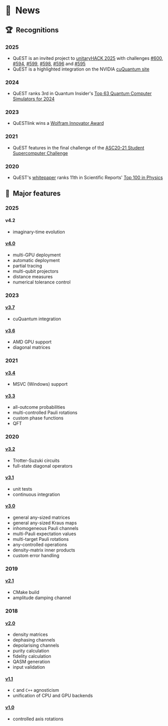# 📰  News

<!--
  Random assortment of QuEST-related news, in reverse chronology
  (this comment must be under the title for valid doxygen rendering)

  @author Tyson Jones
-->



## 🏆  Recognitions


### 2025

  - QuEST is an invited project to [unitaryHACK 2025](https://unitaryhack.dev/) with challenges [#600](https://github.com/QuEST-Kit/QuEST/issues/600), [#594](https://github.com/QuEST-Kit/QuEST/issues/594), [#599](https://github.com/QuEST-Kit/QuEST/issues/599), [#598](https://github.com/QuEST-Kit/QuEST/issues/598), [#596](https://github.com/QuEST-Kit/QuEST/issues/596) and [#595](https://github.com/QuEST-Kit/QuEST/issues/595)
  - QuEST is a highlighted integration on the NVIDIA [cuQuantum site](https://developer.nvidia.com/cuquantum-sdk)


### 2024

  - QuEST ranks 3rd in Quantum Insider's [Top 63 Quantum Computer Simulators for 2024](https://thequantuminsider.com/2022/06/14/top-63-quantum-computer-simulators-for-2022/)


### 2023

  - QuESTlink wins a [Wolfram Innovator Award](https://blog.wolfram.com/2023/11/02/announcing-the-2023-wolfram-innovator-award-winners/)


### 2021

  - QuEST features in the final challenge of the [ASC20-21 Student Supercomputer Challenge](https://www.businesswire.com/news/home/20210127005355/en/28-University-Teams-from-Around-the-World-Advance-to-the-Finals-of-the-ASC20-21-Student-Supercomputer-Challenge)


### 2020

  - QuEST's [whitepaper](https://www.nature.com/articles/s41598-019-47174-9) ranks 11th in Scientific Reports' [Top 100 in Physics](https://www.nature.com/collections/ecehgdfcba)




## 💪  Major features


### 2025

#### v4.2

  - imaginary-time evolution

#### [v4.0](https://github.com/QuEST-Kit/QuEST/releases/tag/v4.0.0)

  - multi-GPU deployment
  - automatic deployment
  - partial tracing
  - multi-qubit projectors
  - distance measures
  - numerical tolerance control


### 2023

#### [v3.7](https://github.com/QuEST-Kit/QuEST/releases/tag/v3.7.0)

  - cuQuantum integration

#### [v3.6](https://github.com/QuEST-Kit/QuEST/releases/tag/v3.6.0)

  - AMD GPU support
  - diagonal matrices


### 2021

#### [v3.4](https://github.com/QuEST-Kit/QuEST/releases/tag/v3.4.0)

  - MSVC (Windows) support

#### [v3.3](https://github.com/QuEST-Kit/QuEST/releases/tag/v3.3.0)

  - all-outcome probabilities
  - multi-controlled Pauli rotations
  - custom phase functions
  - QFT


### 2020

#### [v3.2](https://github.com/QuEST-Kit/QuEST/releases/tag/v3.2.0)

  - Trotter-Suzuki circuits
  - full-state diagonal operators

#### [v3.1](https://github.com/QuEST-Kit/QuEST/releases/tag/v3.1.0)

  - unit tests
  - continuous integration

#### [v3.0](https://github.com/QuEST-Kit/QuEST/releases/tag/3.0.0)

  - general any-sized matrices
  - general any-sized Kraus maps
  - inhomogeneous Pauli channels
  - multi-Pauli expectation values
  - multi-target Pauli rotations
  - any-controlled operations
  - density-matrix inner products
  - custom error handling


### 2019

#### [v2.1](https://github.com/QuEST-Kit/QuEST/releases/tag/2.1.0)

  - CMake build
  - amplitude damping channel


### 2018

#### [v2.0](https://github.com/QuEST-Kit/QuEST/releases/tag/v2.0.0)

  - density matrices
  - dephasing channels
  - depolarising channels
  - purity calculation
  - fidelity calculation
  - QASM generation
  - input validation

#### [v1.1](https://github.com/QuEST-Kit/QuEST/releases/tag/v1.1.0)

  - `C` and `C++` agnosticism
  - unification of CPU and GPU backends

#### [v1.0](https://github.com/QuEST-Kit/QuEST/releases/tag/v1.0.0)

  - controlled axis rotations